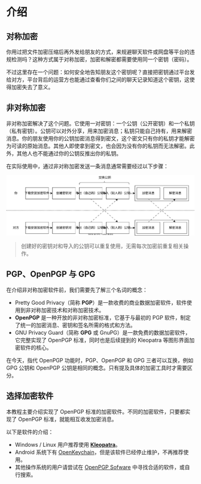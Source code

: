 # 介绍

## 对称加密

你用过把文件加密压缩后再外发给朋友的方式，来规避聊天软件或网盘等平台的违规检测吗？这种方式属于对称加密，加密和解密都需要使用同一个密钥（密码）。

不过这里存在一个问题：如何安全地告知朋友这个密钥呢？直接把密钥通过平台发给对方，平台背后的运营方也能通过查看你们之间的聊天记录知道这个密钥，这使得加密失去了意义。

## 非对称加密

非对称加密解决了这个问题。它使用一对密钥：一个公钥（公开密钥）和一个私钥（私有密钥）。公钥可以对外分享，用来加密消息；私钥只能自己持有，用来解密消息。你的朋友使用你的公钥加密消息得到密文，这个密文只有你的私钥才能解密为可读的原始消息。其他人即使拿到密文，也会因为没有你的私钥而无法解密。此外，其他人也不能通过你的公钥反推出你的私钥。

在实际使用中，通过非对称加密发送一条消息通常需要经过以下步骤：

![非对称加密步骤](introduction/steps.svg)

> 创建好的密钥对和导入的公钥可以重复使用，无需每次加密前重复相关操作。

## PGP、OpenPGP 与 GPG

在介绍非对称加密软件前，我们需要先了解三个名词的概念：

- Pretty Good Privacy（简称 **PGP**）是一款收费的商业数据加密软件，软件使用到非对称加密技术和对称加密技术。
- **OpenPGP** 是一种开放的非对称加密标准，它基于与最初的 PGP 软件，制定了统一的加密消息、密钥和签名所需的格式和方法。
- GNU Privacy Guard（简称 **GPG** 或 GnuPG）是一款免费的数据加密软件，它完整实现了 OpenPGP 标准，同时也是后续提到的 Kleopatra 等图形界面加密软件的核心。

在今天，指代 OpenPGP 功能时，PGP、OpenPGP 和 GPG 三者可以互换，例如 GPG 公钥和 OpenPGP 公钥是相同的概念。只有提及具体的加密工具时才需要区分。

## 选择加密软件

本教程主要介绍实现了 OpenPGP 标准的加密软件。不同的加密软件，只要都实现了 OpenPGP 标准，就能相互收发加密消息。

以下是软件的介绍：

- Windows / Linux 用户推荐使用 **[Kleopatra](kleopatra.md)**。
- Android 系统下有 [OpenKeychain](openkeychain.md)，但是该软件已经停止维护，不再推荐使用。
- 其他操作系统的用户请尝试在 [OpenPGP Sofware](https://www.openpgp.org/software/ "点击前往外部站点") 中寻找合适的软件，或自行搜索。